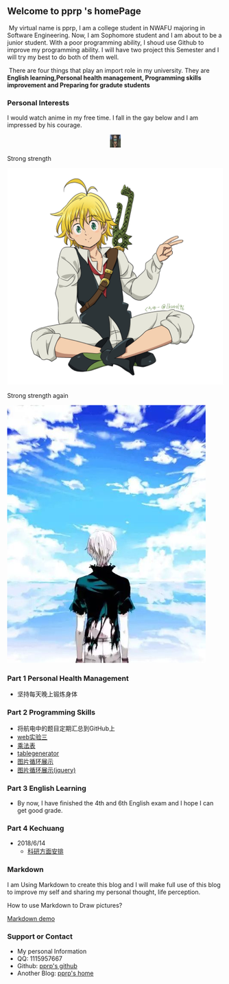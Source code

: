 ## Welcome to pprp 's homePage

​	My virtual name is pprp, I am a college student in NWAFU majoring in Software Engineering. Now, I am Sophomore student and I am about to be a junior student. With a poor programming ability, I shoud use Github to improve my programming ability. I will have two project this Semester and I will try my best to do both of them well. 

​	There are four things that play an import role in my university. They are **English learning,Personal health management, Programming skills improvement and Preparing for gradute students**

### Personal Interests

I would watch anime in my free time.  I fall in the gay below and I am impressed by his courage.

<div align="center">
<img width="25" height="30" src="./pic/2.jpeg"/>
</div>

Strong strength

![](./pic/11.jpg)

Strong strength again

![](./pic/1.jpg)

### Part 1 Personal Health Management

- 坚持每天晚上锻炼身体

### Part 2 Programming Skills 

- 将航电中的题目定期汇总到GitHub上
- [web实验三](./doc/实验3董佩杰2016012963.pdf)
- [乘法表](./doc/1九九乘法表/js.html)
- [tablegenerator](./doc/2表格生成器/tablegenerator.html)
- [图片循环展示](./doc/10DOM图片循环/cycle.html)
- [图片循环展示(jquery)](./doc/11JQuery图片循环/jquery.html)

### Part 3 English Learning

- By now, I have finished the 4th and 6th English exam and I hope I can get good grade.

### Part 4 Kechuang

- 2018/6/14
  - [科研方面安排](./doc/科研方面.md)



### Markdown

I am Using Markdown to create this blog and I will make full use of this blog to improve my self and sharing my personal thought, life perception.

How to use Markdown to Draw pictures?

[Markdown demo](./doc/Markdown.html)


### Support or Contact

- My personal Information
- QQ: 1115957667
- Github: [pprp's github](www.github.com/pprp)
- Another Blog: [pprp's home](https://www.cnblogs.com/pprp)